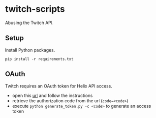 # twitch-scripts
Abusing the Twitch API.

## Setup
Install Python packages.
```
pip install -r requirements.txt
```

## OAuth
Twitch requires an OAuth token for Helix API access.

- open this [url](https://id.twitch.tv/oauth2/authorize?client_id=msnpl814eots3kcj4yq43yuuojw2zt&redirect_uri=http://localhost&response_type=code) and follow the instructions
- retrieve the authorization code from the url (`code=<code>`)
- execute `python generate_token.py -c <code>` to generate an access token
